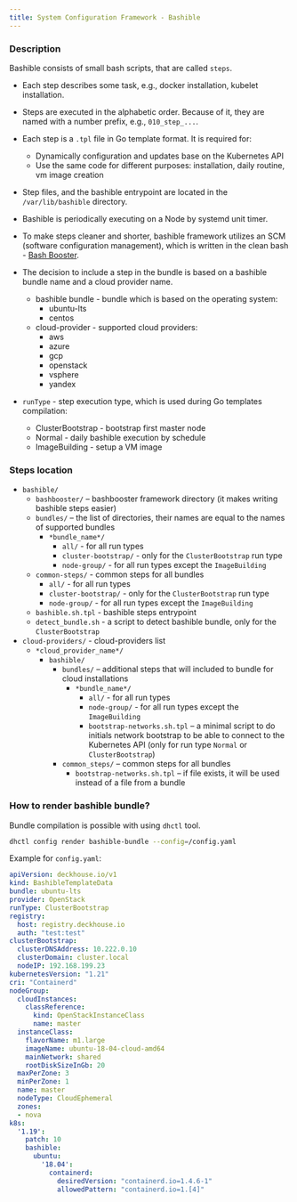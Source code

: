 ```yaml
---
title: System Configuration Framework - Bashible
---
```


### Description
Bashible consists of small bash scripts, that are called `steps`.
* Each step describes some task, e.g., docker installation, kubelet installation.

* Steps are executed in the alphabetic order. Because of it, they are named with a number prefix, e.g., `010_step_...`.

* Each step is a `.tpl` file in Go template format. It is required for:
    * Dynamically configuration and updates base on the Kubernetes API
    * Use the same code for different purposes: installation, daily routine, vm image creation

* Step files, and the bashible entrypoint are located in the `/var/lib/bashible` directory.

* Bashible is periodically executing on a Node by systemd unit timer.  

* To make steps cleaner and shorter, bashible framework utilizes an SCM (software configuration management), which is written in the clean bash - [Bash Booster](./candi/bashible/bashbooster).

* The decision to include a step in the bundle is based on a bashible bundle name and a cloud provider name.
   * bashible bundle - bundle which is based on the operating system:
       * ubuntu-lts
       * centos
   * cloud-provider - supported cloud providers:
       * aws
       * azure
       * gcp  
       * openstack
       * vsphere
       * yandex
       
* `runType` - step execution type, which is used during Go templates compilation:
   * ClusterBootstrap - bootstrap first master node
   * Normal - daily bashible execution by schedule
   * ImageBuilding - setup a VM image
       
### Steps location
* `bashible/`
    * `bashbooster/` – bashbooster framework directory (it makes writing bashible steps easier)
    * `bundles/` – the list of directories, their names are equal to the names of supported bundles
        * `*bundle_name*/`
           * `all/` - for all run types
           * `cluster-bootstrap/` - only for the `ClusterBootstrap` run type
           * `node-group/` - for all run types except the `ImageBuilding`
    * `common-steps/` - common steps for all bundles
        * `all/` - for all run types
        * `cluster-bootstrap/` - only for the `ClusterBootstrap` run type
        * `node-group/` - for all run types except the `ImageBuilding`
    * `bashible.sh.tpl` - bashible steps entrypoint
    * `detect_bundle.sh` - a script to detect bashible bundle, only for the `ClusterBootstrap`
* `cloud-providers/` - cloud-providers list
  * `*cloud_provider_name*/`
      * `bashible/`
          * `bundles/` – additional steps that will included to bundle for cloud installations
              * `*bundle_name*/`
                  * `all/` - for all run types
                  * `node-group/` - for all run types except the `ImageBuilding`
                  * `bootstrap-networks.sh.tpl` – a minimal script to do initials network bootstrap to be able to connect to the Kubernetes API (only for run type `Normal` or `ClusterBootstrap`)
          * `common_steps/` – common steps for all bundles
              * `bootstrap-networks.sh.tpl` – if file exists, it will be used instead of a file from a bundle

### How to render bashible bundle?
Bundle compilation is possible with using `dhctl` tool.
```bash
dhctl config render bashible-bundle --config=/config.yaml
```

Example for `config.yaml`:
```yaml
apiVersion: deckhouse.io/v1
kind: BashibleTemplateData
bundle: ubuntu-lts
provider: OpenStack
runType: ClusterBootstrap
registry:
  host: registry.deckhouse.io
  auth: "test:test"
clusterBootstrap:
  clusterDNSAddress: 10.222.0.10
  clusterDomain: cluster.local
  nodeIP: 192.168.199.23
kubernetesVersion: "1.21"
cri: "Containerd"
nodeGroup:
  cloudInstances:
    classReference:
      kind: OpenStackInstanceClass
      name: master
  instanceClass:
    flavorName: m1.large
    imageName: ubuntu-18-04-cloud-amd64
    mainNetwork: shared
    rootDiskSizeInGb: 20
  maxPerZone: 3
  minPerZone: 1
  name: master
  nodeType: CloudEphemeral
  zones:
  - nova
k8s:
  '1.19':
    patch: 10
    bashible:
      ubuntu:
        '18.04':
          containerd:
            desiredVersion: "containerd.io=1.4.6-1"
            allowedPattern: "containerd.io=1.[4]"
```
